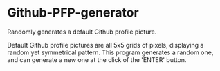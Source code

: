 # Github-PFP-generator
Randomly generates a default Github profile picture.

Default Github profile pictures are all 5x5 grids of pixels, displaying a random yet symmetrical pattern.
This program generates a random one, and can generate a new one at the click of the 'ENTER' button.
